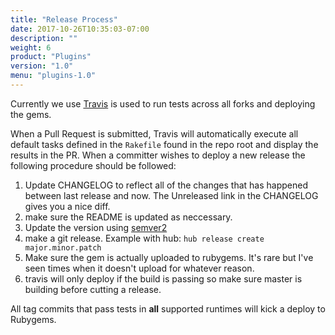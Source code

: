 ```yaml
---
title: "Release Process"
date: 2017-10-26T10:35:03-07:00
description: ""
weight: 6
product: "Plugins"
version: "1.0"
menu: "plugins-1.0"
---
```


Currently we use  [Travis](https://travis-ci.org/) is used to run tests across all forks and deploying the gems.

When a Pull Request is submitted, Travis will automatically execute all default tasks defined in the `Rakefile` found in the repo root and display the results in the PR.  When a committer wishes to deploy a new release the following procedure should be followed:

1. Update CHANGELOG to reflect all of the changes that has happened between last release and now. The Unreleased link in the CHANGELOG gives you a nice diff.
1. make sure the README is updated as neccessary.
1. Update the version using [semver2](http://semver.org/spec/v2.0.0.html)
1. make a git release. Example with hub: `hub release create major.minor.patch`
1. Make sure the gem is actually uploaded to rubygems. It's rare but I've seen times when it doesn't upload for whatever reason.
1. travis will only deploy if the build is passing so make sure master is building before cutting a release.

All tag commits that pass tests in **all** supported runtimes will kick a deploy to Rubygems.
